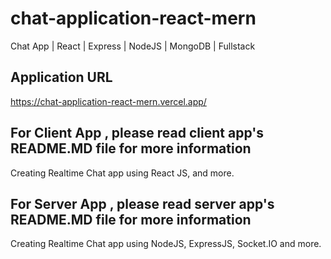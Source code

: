 # chat-application-react-mern
Chat App | React | Express | NodeJS | MongoDB | Fullstack

## Application URL
https://chat-application-react-mern.vercel.app/

## For Client App , please read client app's README.MD file for more information
Creating Realtime Chat app using React JS, and more.

## For Server App , please read server app's README.MD file for more information
Creating Realtime Chat app using NodeJS, ExpressJS, Socket.IO and more.